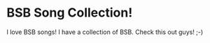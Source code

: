 BSB Song Collection!
===============================

I love BSB songs!
I have a collection of BSB. Check this out guys! ;-)

